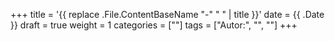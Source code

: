 +++
title = '{{ replace .File.ContentBaseName "-" " " | title }}'
date = {{ .Date }}
draft = true
weight = 1
categories = [""]
tags = ["Autor:", "", ""]
+++
